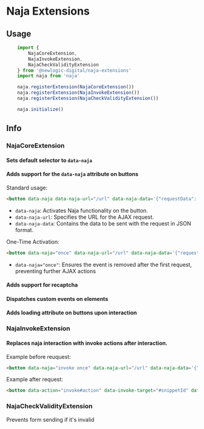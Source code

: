 # Naja Extensions

## Usage

```javascript
    import {
        NajaCoreExtension,
        NajaInvokeExtension,
        NajaCheckValidityExtension
    } from '@newlogic-digital/naja-extensions'
    import naja from 'naja'

    naja.registerExtension(NajaCoreExtension())
    naja.registerExtension(NajaInvokeExtension())
    naja.registerExtension(NajaCheckValidityExtension())

    naja.initialize()
```

## Info
### NajaCoreExtension

#### Sets default selector to `data-naja`

#### Adds support for the `data-naja` attribute on buttons

Standard usage:
```html
<button data-naja data-naja-url="/url" data-naja-data='{"requestData": ""}'>Button</button>
```
- `data-naja`: Activates Naja functionality on the button.
- `data-naja-url`: Specifies the URL for the AJAX request.
- `data-naja-data`: Contains the data to be sent with the request in JSON format.

One-Time Activation:
```html
<button data-naja="once" data-naja-url="/url" data-naja-data='{"requestData": ""}'>Button</button>
```
- `data-naja="once"`: Ensures the event is removed after the first request, preventing further AJAX actions

#### Adds support for recaptcha

#### Dispatches custom events on elements

#### Adds loading attribute on buttons upon interaction

### NajaInvokeExtension

#### Replaces naja interaction with invoke actions after interaction.

Example before reuquest:
```html
<button data-naja="invoke once" data-naja-url="/url" data-naja-data='{"requestData": ""}'>Button</button>
```

Example after request:
```html
<button data-action="invoke#action" data-invoke-target="#snippetId" data-naja-url="/url" data-naja-data='{"requestData": ""}'>Button</button>
```

### NajaCheckValidityExtension

Prevents form sending if it's invalid
